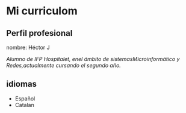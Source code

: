 <!DOCTYPE html>
<html lang="en">
<head>
    <meta charset="UTF-8">
    <meta http-equiv="X-UA-Compatible" content="IE=edge">
    <meta name="viewport" content="width=device-width, initial-scale=1.0">
    <title>Document</title>
</head>
<body>
    <h1> Mi curriculom </h1>
    <h2> Perfil profesional </h2>
        <p> nombre: Héctor J
            <p> <i> Alumno de IFP Hospitalet, enel ámbito de sistemasMicroinformático y Redes,actualmente cursando el segundo año. </i> </p>
    <h2> idiomas </h2>
    <ul>
        <li> Español </li>
    <li> Catalan </li>
    </ul>
    
        
    
</body>
</html>
